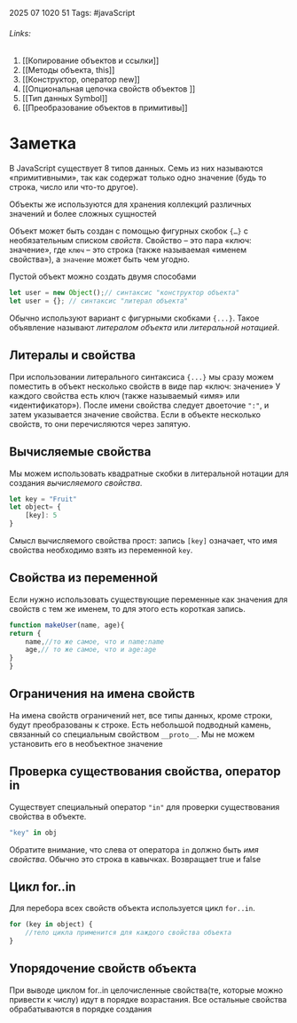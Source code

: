 2025 07 1020 51
Tags: #javaScript 
###### Links: 
1) [[Копирование объектов и ссылки]]
2) [[Методы объекта, this]]
3) [[Конструктор, оператор new]]
4) [[Опциональная цепочка свойств объектов ]]
5) [[Тип данных Symbol]]
6) [[Преобразование объектов в примитивы]]

# Заметка
В JavaScript существует 8 типов данных. Семь из них называются «примитивными», так как содержат только одно значение (будь то строка, число или что-то другое).

Объекты же используются для хранения коллекций различных значений и более сложных сущностей

Объект может быть создан с помощью фигурных скобок `{…}` с необязательным списком _свойств_. Свойство – это пара «ключ: значение», где `ключ` – это строка (также называемая «именем свойства»), а `значение` может быть чем угодно.

Пустой объект можно создать двумя способами
```js
let user = new Object();// синтаксис "конструктор объекта"
let user = {}; // синтаксис "литерал объекта"
```
Обычно используют вариант с фигурными скобками `{...}`. Такое объявление называют _литералом объекта_ или _литеральной нотацией_.
## Литералы и свойства
При использовании литерального синтаксиса `{...}` мы сразу можем поместить в объект несколько свойств в виде пар «ключ: значение»
У каждого свойства есть ключ (также называемый «имя» или «идентификатор»). После имени свойства следует двоеточие `":"`, и затем указывается значение свойства. Если в объекте несколько свойств, то они перечисляются через запятую.
## Вычисляемые свойства
Мы можем использовать квадратные скобки в литеральной нотации для создания _вычисляемого свойства_.
```js
let key = "Fruit"
let object= {
	[key]: 5
}
```
Смысл вычисляемого свойства прост: запись `[key]` означает, что имя свойства необходимо взять из переменной `key`.
## Свойства из переменной
Если нужно использовать существующие переменные как значения для свойств с тем же именем, то для этого есть короткая запись.
```js
function makeUser(name, age){
return {
	name,//то же самое, что и name:name
	age,// то же самое, что и age:age
}
}
```
## Ограничения на имена свойств
На имена свойств ограничений нет, все типы данных, кроме строки, будут преобразованы к строке. Есть небольшой подводный камень, связанный со специальным свойством `__proto__`. Мы не можем установить его в необъектное значение
## Проверка существования свойства, оператор in
Cуществует специальный оператор `"in"` для проверки существования свойства в объекте.
```js
"key" in obj
```
Обратите внимание, что слева от оператора `in` должно быть _имя свойства_. Обычно это строка в кавычках. Возвращает true и false
## Цикл for..in
Для перебора всех свойств объекта используется цикл `for..in`.
```js
for (key in object) {
	//тело цикла применится для каждого свойства объекта
}
```
## Упорядочение свойств объекта
При выводе циклом for..in целочисленные свойства(те, которые можно привести к числу) идут в порядке возрастания. Все остальные свойства обрабатываются в порядке создания